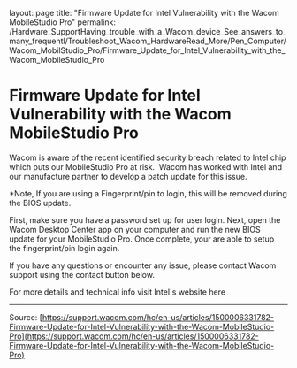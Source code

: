 layout: page
title: "Firmware Update for Intel Vulnerability with the Wacom MobileStudio Pro"
permalink: /Hardware_SupportHaving_trouble_with_a_Wacom_device_See_answers_to_many_frequentl/Troubleshoot_Wacom_HardwareRead_More/Pen_Computer/Wacom_MobilStudio_Pro/Firmware_Update_for_Intel_Vulnerability_with_the_Wacom_MobileStudio_Pro

# Firmware Update for Intel Vulnerability with the Wacom MobileStudio Pro

Wacom is aware of the recent identified security breach related to Intel chip which puts our MobileStudio Pro at risk.  Wacom has worked with Intel and our manufacture partner to develop a patch update for this issue. 


*Note, If you are using a Fingerprint/pin to login, this will be removed during the BIOS update.


First, make sure you have a password set up for user login. Next, open the Wacom Desktop Center app on your computer and run the new BIOS update for your MobileStudio Pro. Once complete, your are able to setup the fingerprint/pin login again.


If you have any questions or encounter any issue, please contact Wacom support using the contact button below.


For more details and technical info visit Intel´s website here

---
Source: [https://support.wacom.com/hc/en-us/articles/1500006331782-Firmware-Update-for-Intel-Vulnerability-with-the-Wacom-MobileStudio-Pro](https://support.wacom.com/hc/en-us/articles/1500006331782-Firmware-Update-for-Intel-Vulnerability-with-the-Wacom-MobileStudio-Pro)
